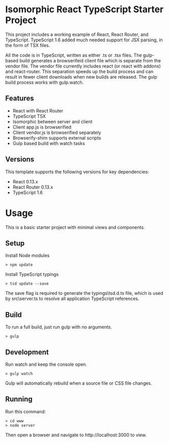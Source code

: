 
# Isomorphic React TypeScript Starter Project

This project includes a working example of React, React Router, and TypeScript.
TypeScript 1.6 added much needed support for JSX parsing, in the form of TSX files.

All the code is in TypeScript, written as either .ts or .tsx files. 
The gulp-based build generates a browserifeid client file which is separate from the vendor file.
The vendor file currently includes react (or react with addons) and react-router.
This separation speeds up the build process and can result in fewer client downloads when new builds are released.
The gulp build process works with gulp.watch.

## Features

* React with React Router
* TypeScript TSX
* Isomorphic between server and client
* Client app.js is browserified
* Client vendor.js is browserified separately
* Browserify-shim supports external scripts
* Gulp based build with watch tasks

## Versions

This template supports the following versions for key dependencies:

* React 0.13.x 
* React Router 0.13.x
* TypeScript 1.6

# Usage

This is a basic starter project with minimal views and components.

## Setup

Install Node modules

```
> npm update
```

Install TypeScript typings

```
> tsd update --save
```

The save flag is required to generate the typings\tsd.d.ts file,
which is used by src\server.ts to resolve all application TypeScript references.

## Build

To run a full build, just run gulp with no arguments.

```
> gulp
```

## Development

Run watch and keep the console open. 

```
> gulp watch
```

Gulp will automatically rebuild when a source file or CSS file changes.

## Running

Run this command:

```
> cd www
> node server
```

Then open a browser and navigate to http://localhost:3000 to view.
